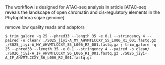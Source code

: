 The workflow is designed for ATAC-seq analysis in article [ATAC-seq reveals the landscape of open chromatin and cis-regulatory elements in the Phytophthora sojae genome]

remove low quality reads and adaptors
```
$ trim_galore -q 25 --phred33 --length 35 -e 0.1 --stringency 4 --paired -o clean/ ./S025_jiyi-A_MY_AHVMTLCCXY_S5_L006_R1_001.fastq.gz ./S025_jiyi-A_MY_AHVMTLCCXY_S5_L006_R2_001.fastq.gz ; trim_galore -q 25 --phred33 --length 35 -e 0.1 --stringency 4 --paired -o clean/ ./S026_jiyi-A_IF_AHVMTLCCXY_S6_L006_R1_001.fastq.gz ./S026_jiyi-A_IF_AHVMTLCCXY_S6_L006_R2_001.fastq.gz
```
